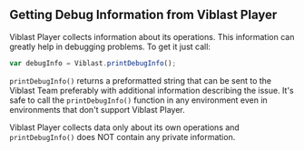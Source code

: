 
## Getting Debug Information from Viblast Player

Viblast Player collects information about its operations. This information can greatly help in debugging problems. To get it just call:

```javascript
var debugInfo = Viblast.printDebugInfo();
```

`printDebugInfo()` returns a preformatted string that can be sent to the Viblast Team preferably with additional information describing the issue. It's safe to call the `printDebugInfo()` function in any environment even in environments that don't support Viblast Player.

Viblast Player collects data only about its own operations and `printDebugInfo()` does NOT contain any private information.

